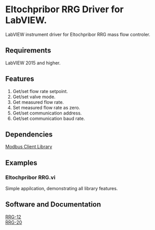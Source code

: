 # Eltochpribor RRG Driver for LabVIEW.
LabVIEW instrument driver for Eltochpribor RRG mass flow controler.

## Requirements
LabVIEW 2015 and higher.

## Features
1. Get/set flow rate setpoint.
2. Get/set valve mode.
3. Get measured flow rate.
4. Set measured flow rate as zero.
5. Get/set communication address.
6. Get/set communication baud rate.

## Dependencies
[Modbus Client Library](https://github.com/plasmapper/modbus-client-labview)

## Examples
### Eltochpribor RRG.vi
Simple appilcation, demonstrating all library features.

## Software and Documentation
[RRG-12](https://eltochpribor.ru/upload/zip/%D0%A0%D0%A0%D0%93-12.rar)  
[RRG-20](https://drive.google.com/file/d/1ov4l3L0pDe8frplhclJo1kfsVCZQ7Hfq/view?usp=sharing)  